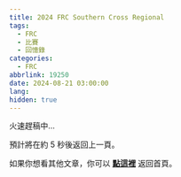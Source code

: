 ```yaml
---
title: 2024 FRC Southern Cross Regional 
tags:
  - FRC
  - 比賽
  - 回憶錄
categories:
  - FRC
abbrlink: 19250
date: 2024-08-21 03:00:00
lang:
hidden: true
---
```

火速趕稿中...
<!--more-->

預計將在約 <span id="timeout">5</span> 秒後返回上一頁。

如果你想看其他文章，你可以 **[點這裡](/)** 返回首頁。

<script>
let countTime = 5;

function count() {
  document.getElementById('timeout').textContent = countTime;
  countTime -= 1;
  if(countTime === 0){
    history.back(); // 記得改成自己網址 Url
  }
  setTimeout(() => {
    count();
  }, 1000);
}

count();
</script>
